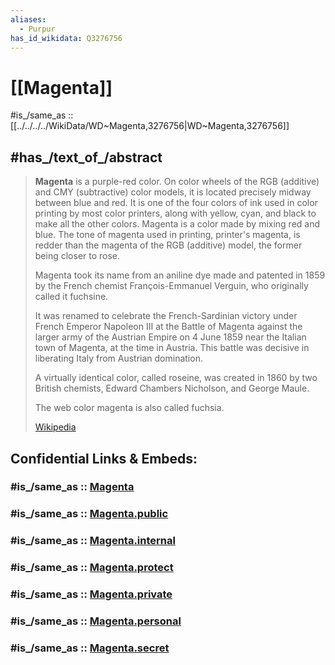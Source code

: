 ```yaml
---
aliases:
  - Purpur
has_id_wikidata: Q3276756
---
```


# [[Magenta]] 

#is_/same_as :: [[../../../../WikiData/WD~Magenta,3276756|WD~Magenta,3276756]] 

## #has_/text_of_/abstract 

> **Magenta** is a purple-red color. 
> On color wheels of the RGB (additive) and CMY (subtractive) color models, 
> it is located precisely midway between blue and red. 
> It is one of the four colors of ink used in color printing by most color printers, 
> along with yellow, cyan, and black to make all the other colors. 
> Magenta is a color made by mixing red and blue. 
> The tone of magenta used in printing, printer's magenta, 
> is redder than the magenta of the RGB (additive) model, the former being closer to rose.
>
> Magenta took its name from an aniline dye made and patented in 1859 by the French chemist François-Emmanuel Verguin, who originally called it fuchsine. 
>
> It was renamed to celebrate the French-Sardinian victory under French Emperor Napoleon III at the Battle of Magenta against the larger army of the Austrian Empire on 4 June 1859 near the Italian town of Magenta, at the time in Austria. This battle was decisive in liberating Italy from Austrian domination. 
>
> A virtually identical color, called roseine, was created in 1860 by two British chemists, Edward Chambers Nicholson, and George Maule.
>
> The web color magenta is also called fuchsia.
>
> [Wikipedia](https://en.wikipedia.org/wiki/Magenta) 


## Confidential Links & Embeds: 

### #is_/same_as :: [Magenta](/_Standards/Technology/Design/Graphic_Design/Color/Magenta.md) 

### #is_/same_as :: [Magenta.public](/_public/Technology/Design/Graphic_Design/Color/Magenta.public.md) 

### #is_/same_as :: [Magenta.internal](/_internal/Technology/Design/Graphic_Design/Color/Magenta.internal.md) 

### #is_/same_as :: [Magenta.protect](/_protect/Technology/Design/Graphic_Design/Color/Magenta.protect.md) 

### #is_/same_as :: [Magenta.private](/_private/Technology/Design/Graphic_Design/Color/Magenta.private.md) 

### #is_/same_as :: [Magenta.personal](/_personal/Technology/Design/Graphic_Design/Color/Magenta.personal.md) 

### #is_/same_as :: [Magenta.secret](/_secret/Technology/Design/Graphic_Design/Color/Magenta.secret.md)

